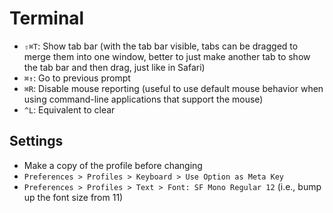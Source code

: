# Terminal

- `⇧⌘T`: Show tab bar (with the tab bar visible, tabs can be dragged to merge them into one window, better to just make another tab to show the tab bar and then drag, just like in Safari)
- `⌘↑`: Go to previous prompt
- `⌘R`: Disable mouse reporting (useful to use default mouse behavior when using command-line applications that support the mouse)
- `^L`: Equivalent to clear

## Settings

- Make a copy of the profile before changing
- `Preferences > Profiles > Keyboard > Use Option as Meta Key`
- `Preferences > Profiles > Text > Font: SF Mono Regular 12` (i.e., bump up the font size from 11)
